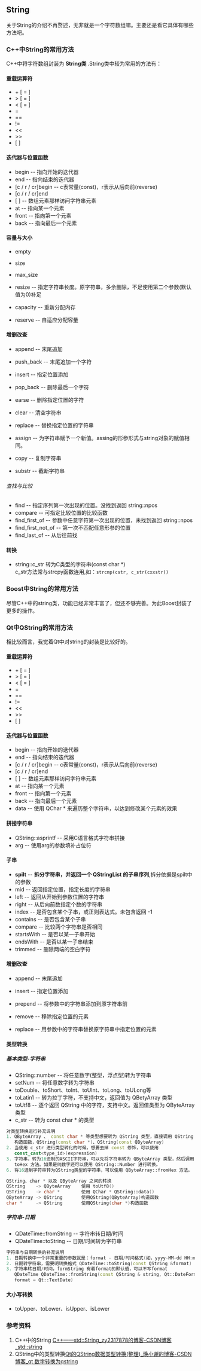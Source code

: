 ## String        
关于String的介绍不再赘述，无非就是一个字符数组嘛。主要还是看它具体有哪些方法吧。               

### C++中String的常用方法                 
C++中将字符数组封装为 **String类** .String类中较为常用的方法有：               
#### 重载运算符                 
- \+ \[ = \]               
- \> \[ = \]             
- < \[ = \]              
- =             
- ==                
- !=             
- <<              
- \>\>               
- \[   \]             


#### 迭代器与位置函数                
- begin    --    指向开始的迭代器               
- end       --     指向结束的迭代器                   
- [c / r / cr]begin    --    c表常量(const)，r表示从后向前(reverse)               
- [c / r / cr]end               
- \[  \]    --    数组元素那样访问字符串元素                 
- at     --     指向某一个元素               
- front    --    指向第一个元素                 
- back    --    指向最后一个元素                 



#### 容量与大小                
- empty                
- size                  
- max_size                 

- resize    --    指定字符串长度。原字符串，多余删除，不足使用第二个参数(默认值为0)补足              
- capacity    --    重新分配内存               
- reserve     --    自适应分配容量             


#### 增删改查              
- append    --    末尾追加               
- push_back    --  末尾追加一个字符               
- insert      --    指定位置添加            

- pop_back    --    删除最后一个字符               
- earse    --    删除指定位置的字符              
- clear     --    清空字符串                

- replace  --    替换指定位置的字符串               
- assign    --    为字符串赋予一个新值。assing的形参形式与string对象的赋值相同。            
- copy      --     复制字符串                
- substr    --     截断字符串                 

###### 查找与比较
- find        --    指定序列第一次出现的位置。没找到返回 string::npos               
- compare  --  可指定比较位置的比较函数                    
- find_first_of  --    参数中任意字符第一次出现的位置，未找到返回 string::npos                
- find_first_not_of  --    第一次不匹配任意形参的位置                 
- find_last_of   --    从后往前找               


#### 转换
- string::c_str    转为C类型的字符串(const char \*)                  
c_str方法常与strcpy函数连用,如：`strcmp(cstr, c_str(cxxstr))`              




### Boost中String的常用方法                
尽管C++中的string类，功能已经非常丰富了，但还不够完善。为此Boost封装了更多的操作。              



### Qt中QString的常用方法                
相比较而言，我觉着Qt中对string的封装是比较好的。               
#### 重载运算符               
- \+ \[ = \]               
- \> \[ = \]             
- < \[ = \]                   
- =             
- ==                    
- !=               
- <<            
- \>\>             
- \[   \]              

#### 迭代器与位置函数                   
- begin    --    指向开始的迭代器            
- end       --     指向结束的迭代器               
- [c / r / cr]begin    --    c表常量(const)，r表示从后向前(reverse)            
- [c / r / cr]end              
- \[  \]    --    数组元素那样访问字符串元素                 
- at     --     指向某一个元素              
- front    --    指向第一个元素              
- back    --    指向最后一个元素               
- data    --     使用 QChar * 来遍历整个字符串，以达到修改某个元素的效果                  

#### 拼接字符串               
- QString::asprintf    --    采用C语言格式字符串拼接             
- arg    --    使用arg的参数填补占位符                

#### 子串
- **spilt**    --    **拆分字符串，并返回一个 QStringList 的子串序列**,拆分依据是spilt中的参数             
- mid      --    返回指定位置，指定长度的字符串               
- left      --     返回从开始到参数位置的字符串            
- right    --     从后向前数指定个数的字符串
- index     --     是否包含某个子串，或正则表达式。未包含返回 -1              
- contains     --    是否包含某个子串            
- compare    --     比较两个字符串是否相同             
- startsWith  --    是否以某一子串开始                      
- endsWith    --     是否以某一子串结束         
- trimmed      --     删除两端的空白字符           

#### 增删改查            
- append    --    末尾追加            
- insert       --    指定位置添加             
- prepend   --    将参数中的字符串添加到原字符串前                

- remove    --     移除指定位置的元素              

- replace    --    用参数中的字符串替换原字符串中指定位置的元素              

#### 类型转换               
##### 基本类型-字符串                    
- QString::number    --    将任意数字(整型，浮点型)转为字符串             
- setNum    --    将任意数字转为字符串                  
- toDouble、toShort、toInt、toUInt、toLong、toULong等               
- toLatin1    --    转为拉丁字符，不支持中文，返回值为 QBetyArray 类型              
- toUtf8      --    逐个返回 QString 中的字符，支持中文。返回值类型为 QByteArray 类型             
- c_str         --    转为 const char \* 的类型                
```c++           
对类型转换进行补充说明               
1. QByteArray 、 const char * 等类型想要转为 QString 类型，直接调用 QString 类型的            
   构造函数，QString(const char *)、QString(const QByteArray)                            
2. 当使用 c_str 进行类型转化的时候，想要去掉 const 修饰，可以使用                      
   const_cast<type_id>(expression)            
3. 字符串，转为16进制的ASCII字符串，可以先将字符串转为 QByteArray 类型，然后调用         
   toHex 方法。如果是纯数字还可以使用 QString::Number 进行转换。                    
6. 将16进制字符串转为QString类型的字符串，可以使用 QByteArray::fromHex 方法。        
```

```c++           
QString、char * 以及 QByteArray 之间的转换            
QString    -> QByteArray    使用 toUtf8()          
QSTring    -> char *        使用 QChar * QString::data()            
QByteArray -> QString       使用QString(QByteArray)构造函数            
char *     -> QString       使用QString(char *)构造函数             
```

##### 字符串-日期           
- QDateTime::fromString    --    字符串转日期/时间             
- QDateTime::toString        --    日期/时间转为字符串             
```c++            
字符串与日期转换的补充说明              
1. 日期转换中一个非常重要的参数就是：format - 日期/时间格式(如，yyyy-MM-dd HH:mm:ss )。             
2. 日期转字符串，需要明转换格式 QDateTime::toString(const QString &format)             
3. 字符串转日期/时间，formString 有着format的默认值，可以不写format              
   QDateTime QDateTime::fromString(const QString & string, Qt::DateFormat             
   format = Qt::TextDate)                
```

#### 大小写转换             
- toUpper、toLower、isUpper、isLower              

### 参考资料           
1. C++中的String [C++——std::String_zy2317878的博客-CSDN博客_std::string](https://blog.csdn.net/zy2317878/article/details/79056289)               
2. QString中的类型转换[Qt的QString数据类型转换(整理)_焕小谢的博客-CSDN博客_qt 数字转换为qstring](https://blog.csdn.net/qq_38832450/article/details/103162756)                   